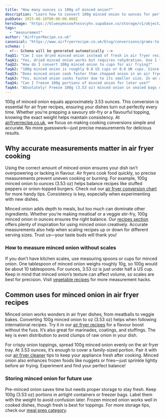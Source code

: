 ```yaml
---
title: "How many ounces is 100g of minced onion?"
description: "Learn how to convert 100g minced onion to ounces for perfect air fryer recipes. Get accurate measurements and cooking tips in seconds!"
pubDate: 2025-08-10T00:00:00.000Z
heroImage: "https://klueoymssxwfnxsvcyhv.supabase.co/storage/v1/object/public/Shmucket/how-many-ounces-is-100g-minced-onion.webp"
tags:
  - "measurement"
author: "AirFryerRecipe.co.uk"
canonical: "https://www.airfryerrecipe.co.uk/blog/conversions/grams-to-ounces/how-many-ounces-is-100g-minced-onion"
schema: |
  <!-- Schema will be generated automatically -->
faqQ1: "Can I use dried minced onion instead of fresh in air fryer recipes?"
faqA1: "Yes, dried minced onion works but requires rehydration. Use 1 tablespoon dried minced onion for every 3 tablespoons fresh (about 30g). Soak it in water for 5–10 minutes before adding to your dish. Dried onion is more concentrated, so adjust quantities to avoid overpowering flavours."
faqQ2: "How do I convert 100g minced onion to cups for air frying?"
faqA2: "100g minced onion is roughly 0.8 US cups or 0.6 UK cups. Since minced onion varies in density, weighing it is more accurate. If using cups, lightly pack the onion without pressing too hard. For precise air fryer results, scales are best."
faqQ3: "Does minced onion cook faster than chopped onion in an air fryer?"
faqA3: "Yes, minced onion cooks faster due to its smaller size. In an air fryer, it takes about 3–5 minutes at 180°C compared to 8–10 minutes for chopped onion. Stir occasionally to ensure even cooking and prevent burning."
faqQ4: "Can I freeze 100g portions of minced onion for later use?"
faqA4: "Absolutely! Freeze 100g (3.53 oz) minced onion in sealed bags or containers. It keeps for up to 3 months. Thaw before using in cooked dishes, though frozen onion works fine for air fryer recipes with slight texture changes."
---
```

<p>100g of minced onion equals approximately 3.53 ounces. This conversion is essential for air fryer recipes, ensuring your dishes turn out perfectly every time. Whether you’re prepping a savoury stir-fry or a flavourful topping, knowing the exact weight helps maintain consistency. At <a href=https://www.airfryerrecipe.co.uk>airfryerrecipe.co.uk</a>, we focus on making cooking conversions simple and accurate. No more guesswork—just precise measurements for delicious results.</p>  

<h2>Why accurate measurements matter in air fryer cooking</h2>  
<p>Using the correct amount of minced onion ensures your dish isn’t overpowering or lacking in flavour. Air fryers cook food quickly, so precise measurements prevent uneven cooking or burning. For example, 100g minced onion to ounces (3.53 oz) helps balance recipes like stuffed peppers or onion-topped burgers. Check out our <a href=https://www.airfryerrecipe.co.uk/air-fryer-conversion-chart>air fryer conversion chart</a> for more handy tips. Consistency is key, especially when experimenting with new dishes.</p>  

<p>Minced onion adds depth to meals, but too much can dominate other ingredients. Whether you’re making meatloaf or a veggie stir-fry, 100g minced onion in ounces ensures the right balance. Our <a href=https://www.airfryerrecipe.co.uk/recipes>recipes section</a> offers plenty of inspiration for using minced onion creatively. Accurate measurements also help when scaling recipes up or down for different serving sizes. Trust us—your taste buds will thank you!</p>  

<h3>How to measure minced onion without scales</h3>  
<p>If you don’t have kitchen scales, use measuring spoons or cups for minced onion. One tablespoon of minced onion weighs roughly 10g, so 100g would be about 10 tablespoons. For ounces, 3.53 oz is just under half a US cup. Keep in mind that minced onion’s texture can affect volume, so scales are best for precision. Visit <a href=https://www.airfryerrecipe.co.uk/recipe-category/vegetables>vegetable recipes</a> for more measurement hacks.</p>  

<h2>Common uses for minced onion in air fryer recipes</h2>  
<p>Minced onion works wonders in air fryer dishes, from meatballs to veggie bakes. Converting 100g minced onion to oz (3.53 oz) helps when following international recipes. Try it in our <a href=https://www.airfryerrecipe.co.uk/recipes>air fryer recipes</a> for a flavour boost without the fuss. It’s also great for marinades, coatings, and stuffings. The key is even distribution to avoid clumps of raw onion in your dish.</p>  

<p>For crispy onion toppings, spread 100g minced onion evenly on the air fryer tray. At 3.53 ounces, it’s enough to cover a family-sized portion. Pair it with our <a href=https://www.airfryerrecipe.co.uk/air-fryer-cleaner>air fryer cleaner</a> tips to keep your appliance fresh after cooking. Minced onion also enhances frozen foods like nuggets or fries—just sprinkle lightly before air frying. Experiment and find your perfect balance!</p>  

<h3>Storing minced onion for future use</h3>  
<p>Pre-minced onion saves time but needs proper storage to stay fresh. Keep 100g (3.53 oz) portions in airtight containers or freezer bags. Label them with the weight to avoid confusion later. Frozen minced onion works well in cooked dishes, though fresh is best for toppings. For more storage tips, check our <a href=https://www.airfryerrecipe.co.uk/recipe-category/meal-prep>meal prep category</a>.</p>
